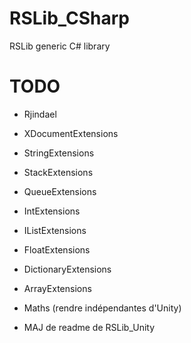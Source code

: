 # RSLib_CSharp
RSLib generic C# library


# TODO
- Rjindael
- XDocumentExtensions
- StringExtensions
- StackExtensions
- QueueExtensions
- IntExtensions
- IListExtensions
- FloatExtensions
- DictionaryExtensions
- ArrayExtensions
- Maths (rendre indépendantes d'Unity)

- MAJ de readme de RSLib_Unity